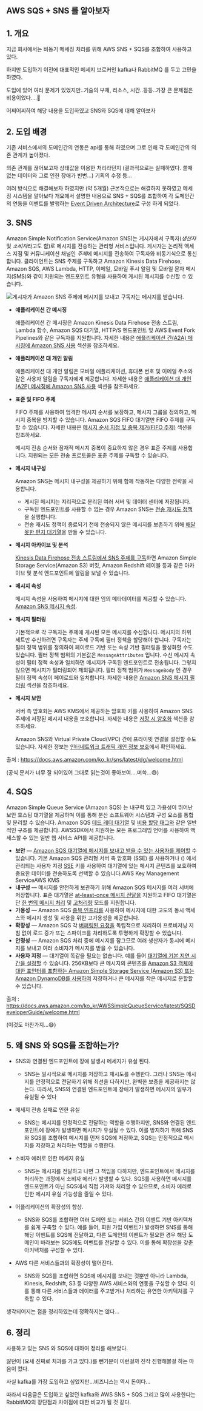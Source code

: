 ## AWS SQS + SNS 를 알아보자

## 1. 개요

지금 회사에서는 비동기 메세징 처리를 위해 AWS SNS + SQS를 조합하여 사용하고 있다.

하지만 도입하기 이전에 대표적인 메세지 브로커인 kafka나 RabbitMQ 를 두고 고민을 하였다.

도입에 있어 여러 문제가 있었지만..기술의 부채, 리소스, 시간..등등..가장 큰 문제점은 비용이었다....🥲

어찌어찌하여 해당 내용을 도입하였고 SNS와 SQS에 대해 알아보자



## 2. 도입 배경

기존 서비스에서의 도메인간의 연동은 api를 통해 하였으며 그로 인해 각 도메인간의 의존 관계가 높아졌다.

의존 관계를 끊어보고자 상태값을 이용한 처리라던지 (결과적으로는 실패하였다. 쓸때 없는 데이터와 그로 인한 장애가 빈번...) 기획의 수정 등...

여러 방식으로 해결해보자 하였지만 (약 5개월) 근본적으로는 해결하지 못하였고 메세징 시스템을 알아보다 개요에서 설명한 내용으로 SNS + SQS를 조합하여 각 도메인간의 연동을 이벤트를 발행하는 [Event Driven Architecture](https://cloud.google.com/eventarc/docs/event-driven-architectures?hl=ko)로 구성 하게 되었다.



## 3. SNS

Amazon Simple Notification Service(Amazon SNS)는 게시자에서 구독자(*생산자* 및 *소비자*라고도 함)로 메시지를 전송하는 관리형 서비스입니다. 게시자는 논리적 액세스 지점 및 커뮤니케이션 채널인 *주제*에 메시지를 전송하여 구독자와 비동기식으로 통신합니다. 클라이언트는 SNS 주제를 구독하고 Amazon Kinesis Data Firehose, Amazon SQS, AWS Lambda, HTTP, 이메일, 모바일 푸시 알림 및 모바일 문자 메시지(SMS)와 같이 지원되는 엔드포인트 유형을 사용하여 게시된 메시지를 수신할 수 있습니다.

![             게시자가 Amazon SNS 주제에 메시지를 보내고 구독자는 메시지를 받습니다.         ](https://docs.aws.amazon.com/ko_kr/sns/latest/dg/images/sns-delivery-protocols.png)

- **애플리케이션 간 메시징**

  애플리케이션 간 메시징은 Amazon Kinesis Data Firehose 전송 스트림, Lambda 함수, Amazon SQS 대기열, HTTP/S 엔드포인트 및 AWS Event Fork Pipelines와 같은 구독자를 지원합니다. 자세한 내용은 [애플리케이션 간(A2A) 메시징에 Amazon SNS 사용](https://docs.aws.amazon.com/ko_kr/sns/latest/dg/sns-system-to-system-messaging.html) 섹션을 참조하세요.

- **애플리케이션 대 개인 알림**

  애플리케이션 대 개인 알림은 모바일 애플리케이션, 휴대폰 번호 및 이메일 주소와 같은 사용자 알림을 구독자에게 제공합니다. 자세한 내용은 [애플리케이션 대 개인(A2P) 메시징에 Amazon SNS 사용](https://docs.aws.amazon.com/ko_kr/sns/latest/dg/sns-user-notifications.html) 섹션을 참조하세요.

- **표준 및 FIFO 주제**

  FIFO 주제를 사용하여 엄격한 메시지 순서를 보장하고, 메시지 그룹을 정의하고, 메시지 중복을 방지할 수 있습니다. Amazon SQS FIFO 대기열만 FIFO 주제를 구독할 수 있습니다. 자세한 내용은 [메시지 순서 지정 및 중복 제거(FIFO 주제)](https://docs.aws.amazon.com/ko_kr/sns/latest/dg/sns-fifo-topics.html) 섹션을 참조하세요.

  메시지 전송 순서와 잠재적 메시지 중복이 중요하지 않은 경우 표준 주제를 사용합니다. 지원되는 모든 전송 프로토콜은 표준 주제를 구독할 수 있습니다.

- **메시지 내구성**

  Amazon SNS는 메시지 내구성을 제공하기 위해 함께 작동하는 다양한 전략을 사용합니다.

  - 게시된 메시지는 지리적으로 분리된 여러 서버 및 데이터 센터에 저장됩니다.
  - 구독된 엔드포인트를 사용할 수 없는 경우 Amazon SNS는 [전송 재시도 정책](https://docs.aws.amazon.com/ko_kr/sns/latest/dg/sns-message-delivery-retries.html)을 실행합니다.
  - 전송 재시도 정책이 종료되기 전에 전송되지 않은 메시지를 보존하기 위해 [배달 못한 편지 대기열](https://docs.aws.amazon.com/ko_kr/sns/latest/dg/sns-dead-letter-queues.html)을 만들 수 있습니다.

- **메시지 아카이브 및 분석**

  [Kinesis Data Firehose 전송 스트림에서 SNS 주제를 구독](https://docs.aws.amazon.com/ko_kr/sns/latest/dg/sns-firehose-as-subscriber.html)하면 Amazon Simple Storage Service(Amazon S3) 버킷, Amazon Redshift 테이블 등과 같은 아카이브 및 분석 엔드포인트에 알림을 보낼 수 있습니다.

- **메시지 속성**

  메시지 속성을 사용하여 메시지에 대한 임의 메타데이터를 제공할 수 있습니다. [Amazon SNS 메시지 속성](https://docs.aws.amazon.com/ko_kr/sns/latest/dg/sns-message-attributes.html).

- **메시지 필터링**

  기본적으로 각 구독자는 주제에 게시된 모든 메시지를 수신합니다. 메시지의 하위 세트만 수신하려면 구독자는 주제 구독에 필터 정책을 할당해야 합니다. 구독자는 필터 정책 범위를 정의하여 페이로드 기반 또는 속성 기반 필터링을 활성화할 수도 있습니다. 필터 정책 범위의 기본값은 `MessageAttributes` 입니다. 수신 메시지 속성이 필터 정책 속성과 일치하면 메시지가 구독된 엔드포인트로 전송됩니다. 그렇지 않으면 메시지가 필터링되어 제외됩니다. 필터 정책 범위가 `MessageBody` 인 경우 필터 정책 속성이 페이로드와 일치합니다. 자세한 내용은 [Amazon SNS 메시지 필터링](https://docs.aws.amazon.com/ko_kr/sns/latest/dg/sns-message-filtering.html) 섹션을 참조하세요.

- **메시지 보안**

  서버 측 암호화는 AWS KMS에서 제공하는 암호화 키를 사용하여 Amazon SNS 주제에 저장된 메시지 내용을 보호합니다. 자세한 내용은 [저장 시 암호화](https://docs.aws.amazon.com/ko_kr/sns/latest/dg/sns-server-side-encryption.html) 섹션을 참조하세요.

  Amazon SNS와 Virtual Private Cloud(VPC) 간에 프라이빗 연결을 설정할 수도 있습니다. 자세한 정보는 [인터네트워크 트래픽 개인 정보 보호](https://docs.aws.amazon.com/ko_kr/sns/latest/dg/sns-internetwork-traffic-privacy.html)에서 확인하세요.

  

출처 : https://docs.aws.amazon.com/ko_kr/sns/latest/dg/welcome.html

(공식 문서가 너무 잘 되어있어 그대로 읽는것이 좋아보여....머쓱...😅)



## 4. SQS

Amazon Simple Queue Service (Amazon SQS) 는 내구력 있고 가용성이 뛰어난 보안 호스팅 대기열을 제공하며 이를 통해 분산 소프트웨어 시스템과 구성 요소를 통합 및 분리할 수 있습니다. Amazon SQS [데드 레터 대기열](https://docs.aws.amazon.com/ko_kr/AWSSimpleQueueService/latest/SQSDeveloperGuide/sqs-dead-letter-queues.html) 및 [비용 할당 태그와](https://docs.aws.amazon.com/ko_kr/AWSSimpleQueueService/latest/SQSDeveloperGuide/sqs-queue-tags.html) 같은 일반적인 구조를 제공합니다. AWSSDK에서 지원하는 모든 프로그래밍 언어를 사용하여 액세스할 수 있는 일반 웹 서비스 API를 제공합니다.



- **보안** — [Amazon SQS 대기열에 메시지를 보내고 받을 수 있는 사용자를 제어할](https://docs.aws.amazon.com/ko_kr/AWSSimpleQueueService/latest/SQSDeveloperGuide/sqs-authentication-and-access-control.html) 수 있습니다. 기본 Amazon SQS 관리형 서버 측 암호화 (SSE) 를 사용하거나 () 에서 관리되는 사용자 지정 [SSE](https://docs.aws.amazon.com/ko_kr/AWSSimpleQueueService/latest/SQSDeveloperGuide/sqs-server-side-encryption.html) 키를 사용하여 대기열에 있는 메시지 콘텐츠를 보호하여 중요한 데이터를 전송하도록 선택할 수 있습니다.AWS Key Management ServiceAWS KMS
- **내구성** — 메시지를 안전하게 보관하기 위해 Amazon SQS 메시지를 여러 서버에 저장합니다. 표준 대기열은 [at-least-once 메시지 전달을](https://docs.aws.amazon.com/ko_kr/AWSSimpleQueueService/latest/SQSDeveloperGuide/standard-queues.html#standard-queues-at-least-once-delivery) 지원하고 FIFO 대기열은 단 [한 번의 메시지 처리](https://docs.aws.amazon.com/ko_kr/AWSSimpleQueueService/latest/SQSDeveloperGuide/FIFO-queues-exactly-once-processing.html) 및 [고처리량](https://docs.aws.amazon.com/ko_kr/AWSSimpleQueueService/latest/SQSDeveloperGuide/high-throughput-fifo.html) 모드를 지원합니다.
- **가용성** — Amazon SQS [중복 인프라를](https://docs.aws.amazon.com/ko_kr/AWSSimpleQueueService/latest/SQSDeveloperGuide/sqs-basic-architecture.html) 사용하여 메시지에 대한 고도의 동시 액세스와 메시지 생성 및 사용을 위한 고가용성을 제공합니다.
- **확장성** — Amazon SQS 각 [버퍼링된 요청을](https://docs.aws.amazon.com/ko_kr/AWSSimpleQueueService/latest/SQSDeveloperGuide/sqs-client-side-buffering-request-batching.html) 독립적으로 처리하여 프로비저닝 지침 없이 로드 증가 또는 스파이크를 처리하도록 투명하게 확장할 수 있습니다.
- **안정성** — Amazon SQS 처리 중에 메시지를 잠그므로 여러 생산자가 동시에 메시지를 보내고 여러 소비자가 메시지를 받을 수 있습니다.
- **사용자 지정** — 대기열이 똑같을 필요는 없습니다. 예를 들어 [대기열에 기본 지연 시간을 설정할](https://docs.aws.amazon.com/ko_kr/AWSSimpleQueueService/latest/SQSDeveloperGuide/sqs-delay-queues.html) 수 있습니다. 256KB보다 큰 메시지의 콘텐츠를 [Amazon S3 객체에 대한 포인터를 포함하는 Amazon Simple Storage Service (Amazon S3) 또는 Amazon DynamoDB를 사용하여](https://docs.aws.amazon.com/ko_kr/AWSSimpleQueueService/latest/SQSDeveloperGuide/sqs-s3-messages.html) 저장하거나 큰 메시지를 작은 메시지로 분할할 수 있습니다.



출처 : https://docs.aws.amazon.com/ko_kr/AWSSimpleQueueService/latest/SQSDeveloperGuide/welcome.html

(이것도 마찬가지...😅)



## 5. 왜 SNS 와 SQS를 조합하는가?

- SNS와 연결된 엔드포인트에 장애 발생시 메세지가 유실 된다.
  - SNS는 일시적으로 메시지를 저장하고 재시도를 수행한다. 그러나 SNS는 메시지를 안정적으로 전달하기 위해 최선을 다하지만, 완벽한 보증을 제공하지는 않는다. 따라서, SNS와 연결된 엔드포인트에 장애가 발생하면 메시지의 일부가 유실될 수 있다
- 메세지 전송 실패로 인한 유실
  - SNS는 메시지를 안정적으로 전달하는 역할을 수행하지만, SNS와 연결된 엔드포인트에 장애가 발생하면 메시지가 유실될 수 있다. 이를 방지하기 위해 SNS와 SQS를 조합하여 메시지를 먼저 SQS에 저장하고, SQS는 안정적으로 메시지를 저장하고 처리하는 역할을 수행한다.
- 소비자 에러로 인한 메세지 유실
  - SNS는 메시지를 전달하고 나면 그 책임을 다하지만, 엔드포인트에서 메시지를 처리하는 과정에서 소비자 에러가 발생할 수 있다. SQS를 사용하면 메시지를 엔드포인트가 아닌 SQS에서 직접 가져와 처리할 수 있으므로, 소비자 에러로 인한 메시지 유실 가능성을 줄일 수 있다.

- 어플리케이션의 확장성의 향상.
  - SNS와 SQS를 조합하면 여러 도메인 또는 서비스 간의 이벤트 기반 아키텍처를 쉽게 구축할 수 있다. 예를 들어, 회원 가입 이벤트가 발생하면 SNS를 통해 해당 이벤트를 SQS에 전달하고, 다른 도메인의 이벤트가 필요한 경우 해당 도메인이 바라보는 SQS에도 이벤트를 전달할 수 있다. 이를 통해 확장성을 갖춘 아키텍처를 구성할 수 있다.

- AWS 다른 서비스들과의 확장성이 떨어진다.
  - SNS와 SQS를 조합하면 SQS에 메시지를 보내는 것뿐만 아니라 Lambda, Kinesis, Redshift, S3 등 다양한 AWS 서비스와의 연동을 구성할 수 있다. 이를 통해 다른 서비스들과 데이터를 주고받거나 처리하는 유연한 아키텍처를 구축할 수 있다.

생각되어지는 점을 정리하였는데 정확하지는 않다...



## 6. 정리

사용하고 있는 SNS 와 SQS에 대하여 정리를 해보았다.

앓던이 (요새 진짜로 치과를 가고 있다.)를 뺀기분이 이런걸까 진작 진행해볼걸 하는 마음이 컸다.

사실 kafka를 가장 도입하고 싶었지만...비즈니스는 역시 돈이다...

따라서 다음글은 도입하고 싶었던 kafka와 AWS SNS + SQS 그리고 많이 사용한다는 RabbitMQ의  장단점과 차이점에 대한 비교가 될 것 같다.
